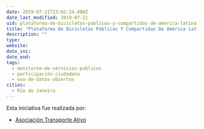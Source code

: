 ```yaml
---
date: 2019-07-21T23:02:24.000Z
date_last_modified: 2019-07-21
uid: plataforma-de-bicicletas-publicas-y-compartidas-de-america-latina
title: "Plataforma De Bicicletas Públicas Y Compartidas De América Latina"
description: ""
type: 
website: 
date_ini: 
date_end: 
tags:
  - monitoreo-de-servicios-publicos
  - participación-ciudadana
  - uso-de-datos-abiertos
cities: 
  - Río de Janeiro
---
```


Esta iniciativa fue realizada por:

- [Asociación Transporte Ativo](/i/asociacion-transporte-ativo.html)
